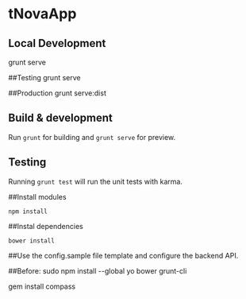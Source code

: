 # tNovaApp

## Local Development
grunt serve

##Testing
grunt serve

##Production
grunt serve:dist


## Build & development

Run `grunt` for building and `grunt serve` for preview.

## Testing

Running `grunt test` will run the unit tests with karma.

##Install modules

`npm install`

##Instal dependencies

`bower install`


##Use the config.sample file template and configure the backend API.



##Before:
sudo npm install --global yo bower grunt-cli

gem install compass
